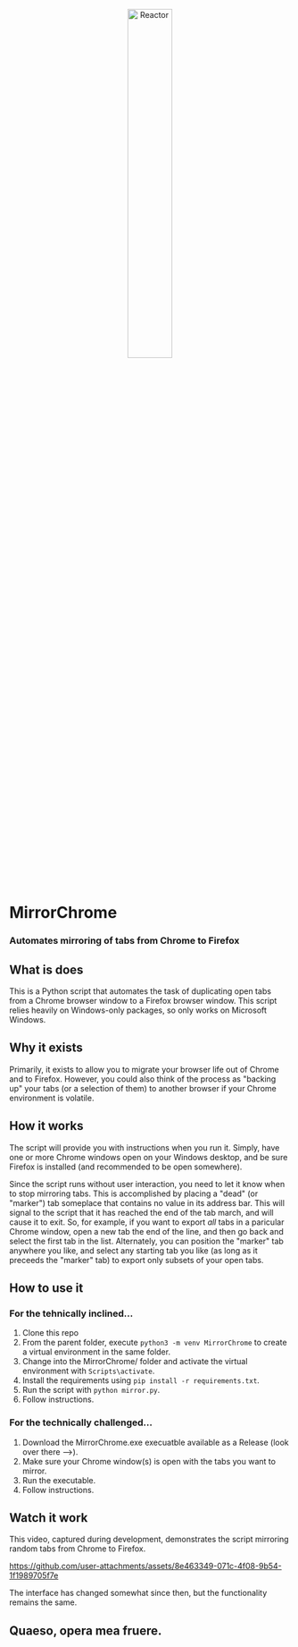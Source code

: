<p align="center">
  <a href="https://rclone.org/">
    <img width="40%" alt="Reactor" src="https://github.com/user-attachments/assets/fbc5458a-a33e-403e-b3da-a4513be12172">
  </a>
</p>

# MirrorChrome
### Automates mirroring of tabs from Chrome to Firefox

## What is does

This is a Python script that automates the task of duplicating open tabs from a Chrome browser window to a Firefox browser window.  This script relies heavily on Windows-only packages, so only works on Microsoft Windows.

## Why it exists

Primarily, it exists to allow you to migrate your browser life out of Chrome and to Firefox.  However, you could also think of the process as "backing up" your tabs (or a selection of them) to another browser if your Chrome environment is volatile.

## How it works

The script will provide you with instructions when you run it.  Simply, have one or more Chrome windows open on your Windows desktop, and be sure Firefox is installed (and recommended to be open somewhere).

Since the script runs without user interaction, you need to let it know when to stop mirroring tabs.  This is accomplished by placing a "dead" (or "marker") tab someplace that contains no value in its address bar.  This will signal to the script that it has reached the end of the tab march, and will cause it to exit.  So, for example, if you want to export _all_ tabs in a paricular Chrome window, open a new tab the end of the line, and then go back and select the first tab in the list.  Alternately, you can position the "marker" tab anywhere you like, and select any starting tab you like (as long as it preceeds the "marker" tab) to export only subsets of your open tabs.

## How to use it

### For the tehnically inclined...
1. Clone this repo
2. From the parent folder, execute `python3 -m venv MirrorChrome` to create a virtual environment in the same folder.
3. Change into the MirrorChrome/ folder and activate the virtual environment with `Scripts\activate`.
4. Install the requirements using `pip install -r requirements.txt`.
5. Run the script with `python mirror.py`.
6. Follow instructions.

### For the technically challenged...
1. Download the MirrorChrome.exe execuatble available as a Release (look over there -->).
2. Make sure your Chrome window(s) is open with the tabs you want to mirror.
3. Run the executable.
4. Follow instructions.

## Watch it work

This video, captured during development, demonstrates the script mirroring random tabs from Chrome to Firefox.

https://github.com/user-attachments/assets/8e463349-071c-4f08-9b54-1f1989705f7e

The interface has changed somewhat since then, but the functionality remains the same.

## Quaeso, opera mea fruere.

